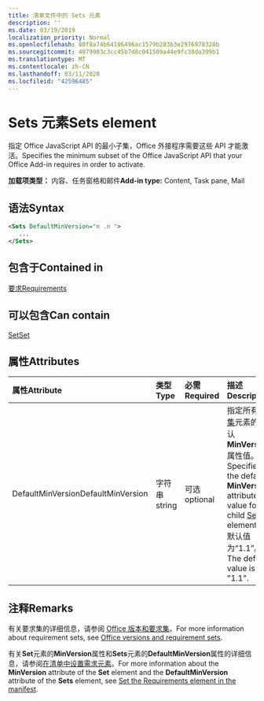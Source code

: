 ```yaml
---
title: 清单文件中的 Sets 元素
description: ''
ms.date: 03/19/2019
localization_priority: Normal
ms.openlocfilehash: 80f8a74b64186496ac1579b283b3e2976978328b
ms.sourcegitcommit: 4079903c3cc45b7d8c041509a44e9fc38da399b1
ms.translationtype: MT
ms.contentlocale: zh-CN
ms.lasthandoff: 03/11/2020
ms.locfileid: "42596485"
---
```

# <a name="sets-element"></a><span data-ttu-id="3e51e-102">Sets 元素</span><span class="sxs-lookup"><span data-stu-id="3e51e-102">Sets element</span></span>

<span data-ttu-id="3e51e-103">指定 Office JavaScript API 的最小子集，Office 外接程序需要这些 API 才能激活。</span><span class="sxs-lookup"><span data-stu-id="3e51e-103">Specifies the minimum subset of the Office JavaScript API that your Office Add-in requires in order to activate.</span></span>

<span data-ttu-id="3e51e-104">**加载项类型：** 内容、任务窗格和邮件</span><span class="sxs-lookup"><span data-stu-id="3e51e-104">**Add-in type:** Content, Task pane, Mail</span></span>

## <a name="syntax"></a><span data-ttu-id="3e51e-105">语法</span><span class="sxs-lookup"><span data-stu-id="3e51e-105">Syntax</span></span>

```XML
<Sets DefaultMinVersion="n .n ">
   ...
</Sets>
```

## <a name="contained-in"></a><span data-ttu-id="3e51e-106">包含于</span><span class="sxs-lookup"><span data-stu-id="3e51e-106">Contained in</span></span>

[<span data-ttu-id="3e51e-107">要求</span><span class="sxs-lookup"><span data-stu-id="3e51e-107">Requirements</span></span>](requirements.md)

## <a name="can-contain"></a><span data-ttu-id="3e51e-108">可以包含</span><span class="sxs-lookup"><span data-stu-id="3e51e-108">Can contain</span></span>

[<span data-ttu-id="3e51e-109">Set</span><span class="sxs-lookup"><span data-stu-id="3e51e-109">Set</span></span>](set.md)

## <a name="attributes"></a><span data-ttu-id="3e51e-110">属性</span><span class="sxs-lookup"><span data-stu-id="3e51e-110">Attributes</span></span>

|<span data-ttu-id="3e51e-111">**属性**</span><span class="sxs-lookup"><span data-stu-id="3e51e-111">**Attribute**</span></span>|<span data-ttu-id="3e51e-112">**类型**</span><span class="sxs-lookup"><span data-stu-id="3e51e-112">**Type**</span></span>|<span data-ttu-id="3e51e-113">**必需**</span><span class="sxs-lookup"><span data-stu-id="3e51e-113">**Required**</span></span>|<span data-ttu-id="3e51e-114">**描述**</span><span class="sxs-lookup"><span data-stu-id="3e51e-114">**Description**</span></span>|
|:-----|:-----|:-----|:-----|
|<span data-ttu-id="3e51e-115">DefaultMinVersion</span><span class="sxs-lookup"><span data-stu-id="3e51e-115">DefaultMinVersion</span></span>|<span data-ttu-id="3e51e-116">字符串</span><span class="sxs-lookup"><span data-stu-id="3e51e-116">string</span></span>|<span data-ttu-id="3e51e-117">可选</span><span class="sxs-lookup"><span data-stu-id="3e51e-117">optional</span></span>|<span data-ttu-id="3e51e-118">指定所有子[集](set.md)元素的默认**MinVersion**属性值。</span><span class="sxs-lookup"><span data-stu-id="3e51e-118">Specifies the default **MinVersion** attribute value for all child [Set](set.md) elements.</span></span> <span data-ttu-id="3e51e-119">默认值为“1.1”。</span><span class="sxs-lookup"><span data-stu-id="3e51e-119">The default value is "1.1".</span></span>|

## <a name="remarks"></a><span data-ttu-id="3e51e-120">注释</span><span class="sxs-lookup"><span data-stu-id="3e51e-120">Remarks</span></span>

<span data-ttu-id="3e51e-121">有关要求集的详细信息，请参阅 [Office 版本和要求集](../../develop/office-versions-and-requirement-sets.md)。</span><span class="sxs-lookup"><span data-stu-id="3e51e-121">For more information about requirement sets, see [Office versions and requirement sets](../../develop/office-versions-and-requirement-sets.md).</span></span>

<span data-ttu-id="3e51e-122">有关**Set**元素的**MinVersion**属性和**Sets**元素的**DefaultMinVersion**属性的详细信息，请参阅[在清单中设置需求元素](../../develop/specify-office-hosts-and-api-requirements.md#set-the-requirements-element-in-the-manifest)。</span><span class="sxs-lookup"><span data-stu-id="3e51e-122">For more information about the **MinVersion** attribute of the **Set** element and the **DefaultMinVersion** attribute of the **Sets** element, see [Set the Requirements element in the manifest](../../develop/specify-office-hosts-and-api-requirements.md#set-the-requirements-element-in-the-manifest).</span></span>

